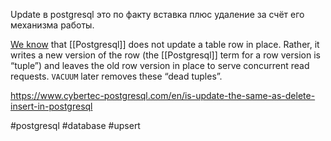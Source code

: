 Update в postgresql это по факту вставка плюс удаление за счёт его механизма работы.

[We know](https://www.postgresql.org/docs/current/routine-vacuuming.html#VACUUM-FOR-SPACE-RECOVERY) that [[Postgresql]] does not update a table row in place. Rather, it writes a new version of the row (the [[Postgresql]] term for a row version is “tuple”) and leaves the old row version in place to serve concurrent read requests. `VACUUM` later removes these “dead tuples”.

https://www.cybertec-postgresql.com/en/is-update-the-same-as-delete-insert-in-postgresql

#postgresql #database #upsert